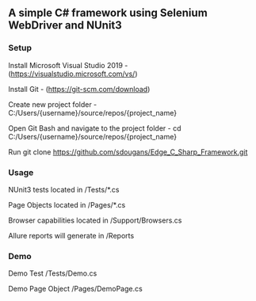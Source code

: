 ## A simple C# framework using Selenium WebDriver and NUnit3

### Setup
Install Microsoft Visual Studio 2019 - (https://visualstudio.microsoft.com/vs/)

Install Git - (https://git-scm.com/download)

Create new project folder - C:/Users/{username}/source/repos/{project_name}

Open Git Bash and navigate to the project folder - cd C:/Users/{username}/source/repos/{project_name}

Run git clone https://github.com/sdougans/Edge_C_Sharp_Framework.git


### Usage

NUnit3 tests located in /Tests/*.cs

Page Objects located in /Pages/*.cs

Browser capabilities located in /Support/Browsers.cs

Allure reports will generate in /Reports

### Demo
Demo Test /Tests/Demo.cs

Demo Page Object /Pages/DemoPage.cs
